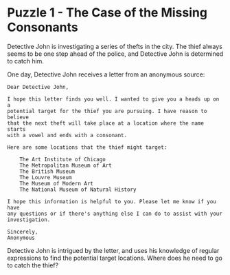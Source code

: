 # Puzzle 1 - The Case of the Missing Consonants

Detective John is investigating a series of thefts in the city. The thief always seems to be one step ahead of the police, and Detective John is determined to catch him.

One day, Detective John receives a letter from an anonymous source:

    Dear Detective John,

    I hope this letter finds you well. I wanted to give you a heads up on a 
    potential target for the thief you are pursuing. I have reason to believe 
    that the next theft will take place at a location where the name starts
    with a vowel and ends with a consonant.

    Here are some locations that the thief might target:

        The Art Institute of Chicago
        The Metropolitan Museum of Art
        The British Museum
        The Louvre Museum
        The Museum of Modern Art
        The National Museum of Natural History

    I hope this information is helpful to you. Please let me know if you have 
    any questions or if there's anything else I can do to assist with your investigation.

    Sincerely,
    Anonymous

Detective John is intrigued by the letter, and uses his knowledge of regular expressions to find the potential target locations. Where does he need to go to catch the thief?
